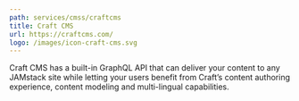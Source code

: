```yaml
---
path: services/cmss/craftcms
title: Craft CMS
url: https://craftcms.com/
logo: /images/icon-craft-cms.svg
---
```

Craft CMS has a built-in GraphQL API that can deliver your content to any JAMstack site while letting your users benefit from Craft’s content authoring experience, content modeling and multi-lingual capabilities.